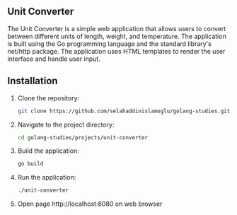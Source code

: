 ## Unit Converter

The Unit Converter is a simple web application that allows users to convert between different units of length, weight, and temperature. The application is built using the Go programming language and the standard library's net/http package. The application uses HTML templates to render the user interface and handle user input.

## Installation

1. Clone the repository:

    ```bash
    git clone https://github.com/selahaddinislamoglu/golang-studies.git
    ```

2. Navigate to the project directory:

    ```bash
    cd golang-studies/projects/unit-converter
    ```

3. Build the application:

    ```bash
    go build
    ```

4. Run the application:

    ```bash
    ./unit-converter
    ```
5. Open page http://localhost:8080 on web browser